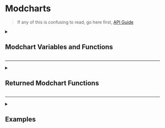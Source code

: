 # Modcharts

> If any of this is confusing to read, go here first, [API Guide](API-Guide.md)

<details><summary><h2>Modchart Variables and Functions</h2></summary>

> Modchart variables can only be referenced inside of a returned modchart function (which are defined after this section)

<details><summary>Standard Modchart Variables</summary>

| Name : Type | Description |
|-------------|-------------|
| flipMode : boolean | A boolean which tells if it's playing Dad side |
| p1 : [Character](Classes/Character.md) | The opponent character |
| p2 : [Character](Classes/Character.md) | The player character |
| dad : [Character](Classes/Character.md) | The character on the left side of the stage (Dad) |
| bf : [Character](Classes/Character.md) | The character on the right side of the stage (Bf) |
| dad2 : [Character](Classes/Character.md) | The second character on the left side of the stage (Dad2) |
| bf2 : [Character](Classes/Character.md) | The second character on the right side of the stage |
| (readOnly) defaultcamzoom : number | Determines the FOV of the camera<br>Default is 1 |
| playerNoteOffsets : [Vector2](https://create.roblox.com/docs/en-us/reference/engine/datatypes/Vector2)[] | Contains 'Vector2' values, which describes the Receptor offset |
| opponentNoteOffsets : [Vector2](https://create.roblox.com/docs/en-us/reference/engine/datatypes/Vector2)[] | Contains 'Vector2' values, which describes the Receptor offset |
| playSound : function(soundId : [robloxassetid](https://create.roblox.com/docs/en-us/reference/engine/datatypes/Content), volume : number) | A function which plays sounds<br>Default volume is 2 |
| leftStrums : [Receptor](Classes/Receptor.md)[] | Contains the receptors from the left side |
| rightStrums : [Receptor](Classes/Receptor.md)[] | Contains the receptors from the right side |
| dadStrums : [Receptor](Classes/Receptor.md)[] | Contains the opponent receptors | playerStrums : [Receptor](Classes/Receptor.md)[] | Contains the player receptors |
| allReceptors : [Receptor](Classes/Receptor.md)[] | Contains Dad and BF receptors, typically there are 8 |
| noteLanes : [Note](Classes/Note.md)[] | An array that contains lanes with your current rendering notes. (can be BF or Dad, only one of them)<br>I.E susNotesLanes[1][2]<br>Should access the first lane of notes and the second rendering note. |
| susNoteLanes : [Note](Classes/Note.md)[] | An array that contains lanes with your current rendering holds notes. (can be BF or Dad, only one of them)<br>I.E susNotesLanes[1][2]<br>Should access the first lane of hold notes and the second rendering note. |
| noteGroup : string | A string which tells what noteGroup is the song currently using |
| mapProps : [Model](https://create.roblox.com/docs/en-us/reference/engine/classes/Model) | Returns the Model of the map, if it exists |
| (readOnly) initialSpeed : number | The starting speed of the scroll speed. This is like normal FNF but it's 0.45x slower |
| gameUI : [ScreenGui](https://create.roblox.com/docs/en-us/reference/engine/classes/ScreenGui) | Game user interface<br>If you want to add sprites to the UI, it's recommended to add them via gameUI.realGameUI.Notes |
| notes : [Note](Classes/Note.md)[] | A list of all the notes that are currently being rendered |
| unspawnedNotes : [Note](Classes/Note.md)[] | A list that contains all unspawned notes which are ordered by strumTime |
| plrStats : [PlayerStats](Classes/PlayerStats.md) | A table that includes the player's stats |
| gameHandler : [GameHandler](Classes/GameHandler.md) | A class that includes functions and variables that control the game |
| [internalSettings](#internalSettings) : table | A table that contains variables that change how the game functions in various ways |
| [playerObjects](#playerObjects) : [Character](Classes/Character.md){} | A table that contains `Character`s that are included in the song |
| [camControls](#camControls) : table | A table that contains variables that change how the functions and controls |
</details>

<details><summary>Standard Modchart Functions</summary>

| Name : Type | Description |
|-------------|-------------|
| [HideNotes](#HideNotes) : function | A function that simplifies the process of hiding notes/receptors |
| [MoveCamera](#MoveCamera) : function | A function that simplifies the process of getting the camera from point A to point B, instantly |
| [addSprite](#addSprite) : function) | A function that is used to make a new image that overlays the screen<br>(by default, the image’s visible property will be set to `false`) |
| [addAnimatedSprite](#addAnimatedSprite) : function | A function that returns a Sprite that auto calibrates its size |
</details>
	
## Extra Stuff
> Everything here is previously mentioned but explained in more detail

<a name="playerObjects"></a><details><summary>playerObjects : Character{}</summary>

## Description
A list that contains the Characters that are on the stage
## Properties
| Name : Type | Description |
|-------------|-------------|
| Dad : [Character](Classes/Character.md) | Lists dad's character |
| BF : [Character](Classes/Character.md) | Lists bf's character |
| Dad2 : [Character](Classes/Character.md) | Lists the second dad's character, sometimes nil |
| BF2 : [Character](Classes/Character.md) | Lists the second bf's character, sometimes nil |
</details>

<a name="camControls"></a><details><summary>camControls : table</summary>

## Description
Handles the camera behavior
## Properties
| Name : Type | Description |
|-------------|-------------|
| zoom : number | Sets the game’s UI and camera zoom, depending on `camControls.BehaviourType`.<br>This value does nothing if BehaviourType is set to "Separate". |
| BehaviourType : string | Changes how the zooming is handled. The value is set to "Separate" by default.<br>Options are "All", "HUD", "Camera", and "Separate". |
| hudZoom : number | Sets the game's UI zoom.<br>Only works if BehaviourType is set to "Separate" |
| camZoom : number | Sets the camera zoom.<br>Only works if BehaviourType is set to "Separate". |
| camOffset : [CFrame](https://create.roblox.com/docs/en-us/reference/engine/datatypes/CFrame) | Offsets the camera to the specific CFrame value |
| StayOnCenter : boolean | When true, forces the camera to stay in the center of the spot (stays at the camera origin) |
| DisableLerp : boolean | When false, the camera will move instantly between where it is and where it is going to go |
</details>

<a name="internalSettings"></a><details><summary>internalSettings : table</summary>

## Description
A list of game settings that change various behaviors 
## Properties
| Name : Type | Description |
|-------------|-------------|
| autoSize : number | Only used to determine note’s sprite size at startup.<br>Its not recommended to change this value |
| notesRotateWithReceptors : boolean | This determines whether or not notes will copy the receptor’s rotation |
| notesShareTransparencyWithReceptors : boolean | This determines whether or not the notes will copy the receptor's transparency. (Alpha property for clarification) |
| OpponentNoteDrain : number | Whether or not the opponent would drain the player's health (if given value is greater than 0).<br>By default it does nothing |
| useDuoSkins : boolean | Determines if the engine should use separate Note skins for each side.<br>Requires a bit of programming knowledge to use (can only be changed at startup). |
| useBPMSyncing : boolean | Determines if the engine would use BPM (beats per minute) to sync the song.<br>This is not commonly used because certain modcharts break if this is used. |
| currentNoteSkinChange : table / nil | This variable is used to change the note skin as soon they spawn.<br>Must contain a XML, ImageLabel and a boolean in order to work.<br>Not recommended to edit. |
| showOnlyStrums : boolean | Unused, what it does is hides the notes but not the receptors |
| NoteSpawnTransparency : number | Determines the transparency of notes that spawn |
| minHealth : number | This property determines the minimum health that will drain before stopping, used in conjunction with `plrStats.DrainRate` |
</details>

<a name="HideNotes"></a><details><summary>HideNotes : function</summary>

## Description
A function that is used to hide the notes and or receptors for either the player, the opponent, or both
## Parameters
> Listed in the order that the parameters are required in

| Name : Type | Description |
|:------------|:-----------:|
| hideNotes : boolean | Whether or not to hide the notes (if false then it will unhide the notes, making them reappear) |
| side : string | Determines which side will be affected.<br><br>Options are "left", "right", or "both" |
| hideReceptors : boolean | Whether or not to hide the receptors as well |
| speed : number | Determines how fast the transition will last for (how fast the tween plays) |
## Example
> Inside a modchart

```lua
HideNotes(true, flipMode and "left" or "right", true, 5)
```
Hides the notes and receptors for the opponent's side which takes 5 seconds to do
</details>

<a name="MoveCamera"></a><details><summary>MoveCamera : function</summary>

## Description
A function that moves the camera to the specified position (moves the camera instantly, not smoothly)
## Parameters
> Listed in the order that the parameters are required in

| Name : Type | Description |
|:------------|:-----------:|
| position : [CFrame](https://create.roblox.com/docs/en-us/reference/engine/datatypes/CFrame) | The position that the camera will move to |
</details>

<a name="addSprite"></a><details><summary>addSprite : function</summary>

## Description
A function that returns a new ImageLabel that acts as an overlay for the screen<br>
(By default, the image will be set to not visible so please remember to set it to visible)
## Parameters
> Listed in the order that the parameters are required in

| Name : Type | Description |
|:------------|:-----------:|
| name : string | The name that the new sprite will be named |
| image : string | The `robloxassetid` of the image in string form |
| parent : [Instance](https://create.roblox.com/docs/en-us/reference/engine/classes/Instance) | The instance that the new sprite will be parented under |
## Return
> [ImageLabel](https://create.roblox.com/docs/en-us/reference/engine/classes/ImageLabel)

Returns a `ImageLabel`
</details>

<a name="addAnimatedSprite"></a><details><summary>addAnimatedSprite : function</summary>

## Description
A function that returns a Sprite that auto calibrates its size based on 2 given inputs.<br>To explain, the ImageLabel you provide must have 2 attributes.<br>(SpriteSize) must be a `Vector2` value and set the two values to the width and height of the frame (or the frameSize)<br>(SpriteSheetSize) must be a `Vector2` value that is set to the size of the entire spritesheet's image<br><br>With that, the function is able to produce the accurate size needed for the sprite to fit in its frame.<br>(When scaling your image label, make sure the size is changed before turning it into a animated sprite)<br>(Also, when changing the scale, only use the Scale and not the offset)
## Parameters
> Listed in the order that the parameters are required in

| Name : Type | Description |
|:------------|:-----------:|
| image : [ImageLabel](https://create.roblox.com/docs/en-us/reference/engine/classes/ImageLabel) | The `ImageLabel` that the new sprite will become (`ImageLabel` must have the attributes that are described in the description) |
| visible : boolean | Whether or not the new sprite will be visible as soon as it is made<br>default: false |
| parent : [Instance](https://create.roblox.com/docs/en-us/reference/engine/classes/Instance) | The parent `Instance` that the new sprite will attach to |
## Return
> [Sprite](Classes/Sprite.md)

Returns a `Sprite`
</details>

</details>

---

<details><summary><h2>Returned Modchart Functions</h2></summary>

> Returned Functions are vital for modcharts to work and are called at specific times and conditions

- preInit = function(gameUI : [ScreenGui](https://create.roblox.com/docs/en-us/reference/engine/classes/ScreenGui), module : table)
```
This function is played before the song has started loading
```

- init = function()
```
This function is played when the song is loading
```

- preStart = function()
```
Runs when the countdown starts
```

- Start = function()
```
Runs when the song starts
```

- P1NoteHit = function(noteType : string, noteData : number, note : [Note](Classes/Note.md))
```
Runs when the player hits a note
```

- P2NoteHit = function(noteType : string, noteData : number)
```
Runs when the opponent hits a note, this includes other players
```

- Update = function(deltaTime : number)
```
Runs whenever a frame is rendered
```

- StepHit = function(curStep : number)
```
Runs when a step is hit
```

- BeatHit = function(curBeat : number)
```
Runs when a beat is hit
```

- sectionChange = function(currentSection : [Section](Classes/Section.md))
```
Runs when a section changes
```

- EventTrigger = function(name : string, value1 : any, value2 : any, ...)
```
Runs when an event is played, even when an event is called from a modchart.
```

</details>

---

<details><summary><h2>Examples</h2></summary>

> Example showcasing how to run and handle events

```lua
--!nolint UnknownGlobal
--!nolint UninitializedLocal
--local Conductor = require(game.ReplicatedStorage.Modules.Conductor) -- This doesn't need to be defined unless you need to know the stepCrochet or BPM and whatnot
--local timer = 0; -- If this is unused then get rid of it
return {
	-- This function is played after the countdown
	Start = function()
		gameHandler.processEvent("change scroll speed", 1.15, 2)
		-- Changes the scroll speed to 1.15x the song's scroll speed over the course of 2 seconds
	end,
	
	-- This function is played whenever an event is processed (even when the modchart processes an event itself, so avoid making a feedback loop)
	EventTrigger = function(name, value1, value2)
		if name == "mycustomevent" then -- The name is always in lowercase
			-- Lets just say that value1 is the x and value2 is the y
			-- Because value1 and value2 are usually strings, you must set them to number values (in this instance at least)
			value1 = tonumber(value1)
			value2 = tonumber(value2)
			
			for i = 1, #allReceptors do -- Iterates through all of the receptors, usually there are 8
				allReceptors[i]:SetPosition(value1 + (i * 10), value2) -- Sets the x and y values of the receptor
			end
		end
	end,
}
```
</details>
